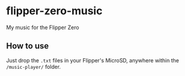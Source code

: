 # flipper-zero-music
My music for the Flipper Zero 

## How to use
Just drop the `.txt` files in your Flipper's MicroSD, anywhere within the  `/music-player/` folder.
